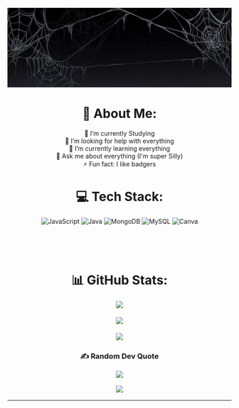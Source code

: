 ![Mi Imagen](./FotosGit/header1.jpg)

<div align="center">
 

  # 💫 About Me:
  🔭 I’m currently Studying<br>🤝 I’m looking for help with everything<br>🌱 I’m currently learning everything<br>💬 Ask me about everything (I'm super Silly)<br>⚡ Fun fact: I like badgers

  # 💻 Tech Stack:
  ![JavaScript](https://img.shields.io/badge/javascript-%23323330.svg?style=for-the-badge&logo=javascript&logoColor=%23F7DF1E) ![Java](https://img.shields.io/badge/java-%23ED8B00.svg?style=for-the-badge&logo=openjdk&logoColor=white) ![MongoDB](https://img.shields.io/badge/MongoDB-%234ea94b.svg?style=for-the-badge&logo=mongodb&logoColor=white) ![MySQL](https://img.shields.io/badge/mysql-%2300000f.svg?style=for-the-badge&logo=mysql&logoColor=white) ![Canva](https://img.shields.io/badge/Canva-%2300C4CC.svg?style=for-the-badge&logo=Canva&logoColor=white)

  <br><br><br>

  # 📊 GitHub Stats:
  ![](https://github-readme-stats.vercel.app/api?username=Mariangel&theme=tokyonight&hide_border=false&include_all_commits=false&count_private=false)<br/> <br>
  ![](https://github-readme-streak-stats.herokuapp.com/?user=Mariangel&theme=tokyonight&hide_border=false)<br/> <br>
  ![](https://github-readme-stats.vercel.app/api/top-langs/?username=Mariangel&theme=tokyonight&hide_border=false&include_all_commits=false&count_private=false&layout=compact) <br>

  ### ✍️ Random Dev Quote
  ![](https://quotes-github-readme.vercel.app/api?type=horizontal&theme=tokyonight)

[![](https://visitcount.itsvg.in/api?id=Mariangel&icon=3&color=9)](https://visitcount.itsvg.in)
  
</div>



---



<!-- Proudly created with GPRM ( https://gprm.itsvg.in ) -->

